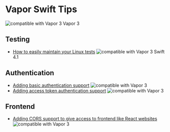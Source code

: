 # Vapor Swift Tips

![][image-1] Vapor 3 

## Testing
- [How to easily maintain your Linux tests][1] ![][image-2] Swift 4.1 

## Authentication
- [Adding basic authentication support][2] ![][image-3]
- [Adding access token authentication support][3] ![][image-4]

## Frontend
- [Adding CORS support to give access to frontend like React websites][4] ![][image-5]

[1]:	tips/autogenerate_linuxmain_for_tests.md
[2]:	tips/basic_authentication.md
[3]:	tips/token_auth_using_vapor.md
[4]:	tips/cors_management.md

[image-1]:	tips/img/vapor3_20.jpg "compatible with Vapor 3"
[image-2]:	tips/img/vapor3_20.jpg "compatible with Vapor 3"
[image-3]:	tips/img/vapor3_20.jpg "compatible with Vapor 3"
[image-4]:	tips/img/vapor3_20.jpg "compatible with Vapor 3"
[image-5]:	tips/img/vapor3_20.jpg "compatible with Vapor 3"